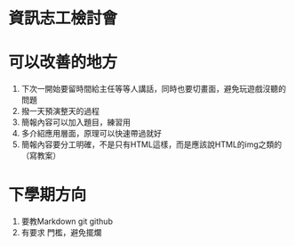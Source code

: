 # 資訊志工檢討會

# 可以改善的地方

1. 下次一開始要留時間給主任等等人講話，同時也要切畫面，避免玩遊戲沒聽的問題
2. 撥一天預演整天的過程
3. 簡報內容可以加入題目，練習用
4. 多介紹應用層面，原理可以快速帶過就好
5. 簡報內容要分工明確，不是只有HTML這樣，而是應該說HTML的img之類的（寫教案）

# 下學期方向

1. 要教Markdown git github
2. 有要求 門檻，避免擺爛